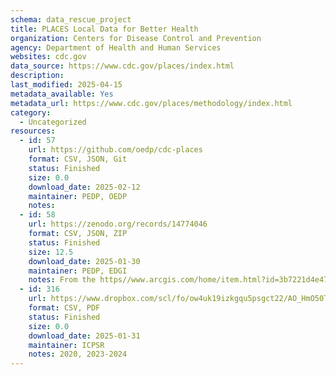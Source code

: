 ```yaml
---
schema: data_rescue_project 
title: PLACES Local Data for Better Health
organization: Centers for Disease Control and Prevention
agency: Department of Health and Human Services
websites: cdc.gov
data_source: https://www.cdc.gov/places/index.html
description: 
last_modified: 2025-04-15
metadata_available: Yes
metadata_url: https://www.cdc.gov/places/methodology/index.html
category:
  - Uncategorized
resources:
  - id: 57
    url: https://github.com/oedp/cdc-places
    format: CSV, JSON, Git
    status: Finished
    size: 0.0
    download_date: 2025-02-12
    maintainer: PEDP, OEDP
    notes: 
  - id: 58
    url: https://zenodo.org/records/14774046
    format: CSV, JSON, ZIP
    status: Finished
    size: 12.5
    download_date: 2025-01-30
    maintainer: PEDP, EDGI
    notes: From the https//www.arcgis.com/home/item.html?id=3b7221d4e47740cab9235b839fa55cd7
  - id: 316
    url: https://www.dropbox.com/scl/fo/ow4uk19izkgqu5psgct22/AO_HmO50TEAz50SYe3BMYFs?rlkey=3m9ey4wichxfy07e3w7g17c5p&dl=0
    format: CSV, PDF
    status: Finished
    size: 0.0
    download_date: 2025-01-31
    maintainer: ICPSR
    notes: 2020, 2023-2024
---
```

